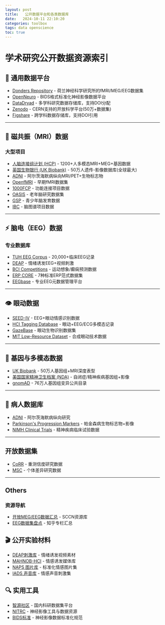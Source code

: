 ```yaml
---
layout: post
title:   公开数据平台和各类数据库
date:   2024-10-11 22:10:20
categories: toolbox
tags: data openscience
toc: true
---
```


# 学术研究公开数据资源索引

## 📂 通用数据平台
- [Donders Repository](https://data.donders.ru.nl/collections/published?0) - 荷兰神经科学研究所的fMRI/MEG/EEG数据集
- [OpenNeuro](https://openneuro.org/) - BIDS格式标准化神经影像数据平台
- [DataDryad](https://datadryad.org/stash/) - 多学科研究数据存储库，支持DOI分配
- [Zenodo](https://zenodo.org/) - CERN支持的开放科学平台(50万+数据集)
- [Figshare](https://figshare.com) - 跨学科数据存储库，支持DOI引用

---

## 🧠 磁共振（MRI）数据
### 大型项目
- [人脑连接组计划 (HCP)](http://www.humanconnectome.org) - 1200+人多模态MRI+MEG+基因数据
- [英国生物银行 (UK Biobank)](https://www.ukbiobank.ac.uk) - 50万人遗传-影像数据库(全球最大)
- [ADNI](http://adni.loni.usc.edu) - 阿尔茨海默病纵向MRI/PET+生物标志物
- [OpenfMRI](https://www.openfmri.org/) - 早期fMRI数据集
- [1000FCP](http://fcon_1000.projects.nitrc.org/) - 功能连接项目数据
- [OASIS](http://oasis-brains.org/) - 老年脑研究数据集
- [GSP](https://www.neuroinfo.org/gsp/) - 青少年脑发育数据
- [IBC](https://project.inria.fr/IBC/) - 脑图谱项目数据

---

## ⚡ 脑电（EEG）数据
### 专业数据库
- [TUH EEG Corpus](https://isip.piconepress.com/projects/tuh_eeg) - 20,000+临床EEG记录
- [DEAP](http://www.eecs.qmul.ac.uk/mmv/datasets/deap) - 情绪诱发EEG+视频刺激
- [BCI Competitions](https://www.bbci.de/competition) - 运动想象/癫痫预测数据
- [ERP CORE](https://erpinfo.org/erp-core) - 7种标准ERP范式数据集
- [EEGbase](http://eegdatabase.kiv.zcu.cz) - 专业EEG元数据管理平台

---

## 👁 眼动数据
- [SEED-IV](https://bcmi.sjtu.edu.cn/~seed/seed-iv.html) - EEG+眼动情感识别数据
- [HCI Tagging Database](https://mahnob-db.eu/hci-tagging) - 眼动+EEG/ECG多模态记录
- [GazeBase](https://gazebase.org) - 眼动生物识别数据集
- [MIT Low-Resource Dataset](https://www.media.mit.edu/) - 合成眼动技术数据

---

## 🧬 基因与多模态数据
- [UK Biobank](https://www.ukbiobank.ac.uk) - 50万人基因组+MRI深度表型
- [美国国家精神卫生档案 (NDA)](https://nda.nih.gov) - 自闭症/精神疾病基因组+影像
- [gnomAD](https://gnomad.broadinstitute.org) - 76万人基因组变异公共目录

---

## 🏥 病人数据库
- [ADNI](http://adni.loni.usc.edu) - 阿尔茨海默病纵向研究
- [Parkinson's Progression Markers](https://www.ppmi-info.org/) - 帕金森病生物标志物+影像
- [NIMH Clinical Trials](https://www.nimh.nih.gov/) - 精神疾病临床试验数据

---

## 开放数据集
- [CoRR](http://fcon_1000.projects.nitrc.org/indi/CoRR/html/index.html) - 重测信度研究数据
- [MSC](https://legacy.openfmri.org/dataset/ds000224/) - 个体差异研究数据

---

## Others
### 资源导航
- [开放MEG/EEG数据汇总](https://sccn.ucsd.edu/~arno/fam2data/publicly_available_EEG_data.html) - SCCN资源库
- [EEG数据集盘点](https://zhuanlan.zhihu.com/p/138286382) - 知乎专栏汇总

## 🎬 公开实验材料
- [DEAP刺激库](http://www.eecs.qmul.ac.uk/mmv/datasets/deap/download.html) - 情绪诱发视频素材
- [MAHNOB-HCI](https://mahnob-db.eu/) - 情感诱发媒体库
- [NAPS 图片库](http://napsdataset.com/) - 标准化情感图片集
- [IADS 声音库](https://csea.phhp.ufl.edu/media/iapsmessage.html) - 情感声音刺激集

## 🔍 实用工具
- [智源社区](https://hub.baai.ac.cn/) - 国内科研数据集平台
- [NITRC](http://www.nitrc.org) - 神经影像工具与数据资源
- [BIDS标准](https://bids.neuroimaging.io) - 神经影像数据标准化规范


